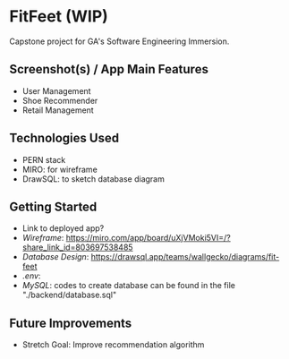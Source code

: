 # FitFeet (WIP)
Capstone project for GA's Software Engineering Immersion.

## Screenshot(s) / App Main Features
- User Management
- Shoe Recommender
- Retail Management

## Technologies Used
- PERN stack
- MIRO: for wireframe
- DrawSQL: to sketch database diagram

## Getting Started 
- Link to deployed app?
- *Wireframe*: https://miro.com/app/board/uXjVMoki5VI=/?share_link_id=803697538485
- *Database Design*: https://drawsql.app/teams/wallgecko/diagrams/fit-feet
- *.env*:
- *MySQL*: codes to create database can be found in the file "./backend/database.sql"

## Future Improvements
- Stretch Goal: Improve recommendation algorithm
